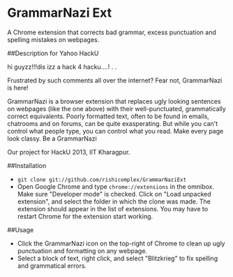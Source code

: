 GrammarNazi Ext
==============
A Chrome extension that corrects bad grammar, excess punctuation and spelling mistakes on webpages.

##Description for Yahoo HackU


hi guyzz!!!dis izz a hack 4 hacku....! . .

Frustrated by such comments all over the internet? Fear not, GrammarNazi is here!

GrammarNazi is a browser extension that replaces ugly looking sentences on webpages (like the one above) with their well-punctuated, grammatically correct equivalents. Poorly formatted text, often to be found in emails, chatrooms and on forums, can be quite exasperating. But while you can't control what people type, you can control what you read. Make every page look classy. Be a GrammarNazi

Our project for HackU 2013, IIT Kharagpur.

##Installation

<ul>
<li><code>git clone git://github.com/rishicomplex/GrammarNaziExt</code></li>
<li>Open Google Chrome and type <code>chrome://extensions</code> in the omnibox. Make sure "Developer mode" is checked. Click on "Load unpacked extension", and select the folder in which the clone was made. The extension should appear in the list of extensions. You may have to restart Chrome for the extension start working.</li>
</ul>


##Usage
<ul>
<li>Click the GrammarNazi icon on the top-right of Chrome to clean up ugly punctuation and formatting on any webpage. </li>
<li>Select a block of text, right click, and select "Blitzkrieg" to fix spelling and grammatical errors.</li>
</ul>







